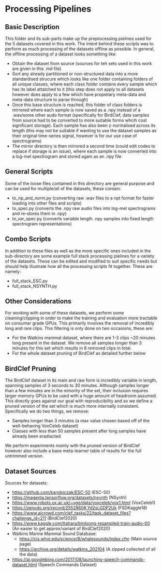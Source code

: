 # Processing Pipelines

## Basic Description
This folder and its sub-parts make up the preprocessing pielines used for the 5 datasets covered in this work. The intent behind these scripts was to perform as much processing of the datasets offline as possible. In general, the offline processing of a dataset looks something like:
  - Obtain the dataset from source (sources for teh sets used in this work are given in this .md file)
  - Sort any already partitioned or non-structured data into a more standardised strucure which looks like one folder containing folders of all unique classes, where each class folder contains every sample which has its label attatched to it (this step does not apply to all datasets however does apply to a few which have propietary meta-data and meta-data structure to parse through)
  - Once this base structure is reached, this folder of class folders is mirrored where each sample is now saved as a .npy instead of a .wav/some other audo format (specifically for BirdClef, data samples from source had to be converted to more suitable forms whcih cost significant storage). Each sample has also been z-normalised across its length (this may not be suitable if wanting to use the dataset samples as their original time-series signal, however is for our use case of spectrograms)  
  - The mirror directory is then mirrored a second time (could edit codes to replace if storage is an issue), where each sample is now converted into a log-mel spectrogram and stored again as an .npy file

## General Scripts
Some of the loose files contained in this directory are general purpose and can be used for multiple/all of the datasets, these contain:
  - to_np_and_norm.py (converting raw .wav files to a npt format for faster loading into other files and scripts)
  - to_spec.py (converts the .npy raw audio files into log-mel spectrograms and re-stores them in .npy)
  - to_var_spec.py (converts variable length .npy samples into fixed length spectrogram representations)

## Combo Scripts
In addition to these files as well as the more specific ones included in the sub-directory are some example full stack processing pielines for a variety of the datasets. These can be edited and modified to suit specific needs but should help illustrate how all the processing scripts fit together. These are namely:
  - full_stack_ESC.py
  - full_stack_NSYNTH.py

## Other Considerations
For working with some of these datasets, we perform some cleaning/clipping in order to make the training and evaluation more tractable on consumer grade GPUs. This primarily involves the removal of incredibly long and rare clips. This filtering is only done on two occasions, these are:
  - For the Watkins mammal dataset, where there are 1-3 clips ~20 minutes long present in the dataset. We remove all samples longer than 3 minutes for this set which results in 8 removed clips in total.
  - For the whole dataset pruning of BirdClef as detailed further below

## BirdClef Pruning
The BirdClef dataset in its main and raw form is incredibly variable in length, spanning samples of 3 seconds to 30 minutes. Although samples longer than a few minutes are in the minority of the set, their inclusion requires larger memory GPUs to be used with a huge amount of headroom assumed. This directly goes against our goal with reproducibility and so we define a pruned version of the set which is much more internally consistent. Specifically we do two things, we remove:
  - Samples longer than 3 minutes (a max value chosen based off of the well-behaving VoxCeleb dataset)
  - Classes with less than 50 samples present after long samples have already been eradiacted
 
We perform experiments mainly with the pruned version of BirdClef however also include a base meta-learner table of results for the full untrimmed version.

## Dataset Sources
Sources for datasets:
  - https://github.com/karolpiczak/ESC-50 (ESC-50)
  - https://magenta.tensorflow.org/datasets/nsynth (NSynth)
  - https://www.robots.ox.ac.uk/~vgg/data/voxceleb/vox1.html (VoxCeleb1)
  - https://zenodo.org/record/2552860#.Yd2sLGDP2Uk (FSDKaggle18)
  - https://www.aicrowd.com/clef_tasks/22/task_dataset_files?challenge_id=211 (BirdClef2020)
  - https://www.kaggle.com/ttahara/birdsong-resampled-train-audio-00 (An easier to get approx/variant of BirdClef2020)
  - Watkins Marine Mammal Sound Database:
    - https://cis.whoi.edu/science/B/whalesounds/index.cfm (Main source page)
    - https://archive.org/details/watkins_202104 (A zipped collected of all the data)
  - https://ai.googleblog.com/2017/08/launching-speech-commands-dataset.html (Speech Commands Dataset)
